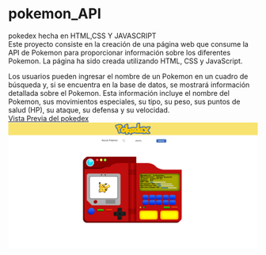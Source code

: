 # pokemon_API
pokedex hecha en HTML,CSS Y JAVASCRIPT
<br>
Este proyecto consiste en la creación de una página web que consume la API de Pokemon para proporcionar información sobre los diferentes Pokemon. La página ha sido creada utilizando HTML, CSS y JavaScript.

Los usuarios pueden ingresar el nombre de un Pokemon en un cuadro de búsqueda y, si se encuentra en la base de datos, se mostrará información detallada sobre el Pokemon. Esta información incluye el nombre del Pokemon, sus movimientos especiales, su tipo, su peso, sus puntos de salud (HP), su ataque, su defensa y su velocidad.
<br>
<a href="https://miguelapol.github.io/pokemon_API/">Vista Previa del pokedex</a>
<br>
<img src="https://github.com/miguelapol/pokemon_API/blob/main/pagina_pokedex.png">
